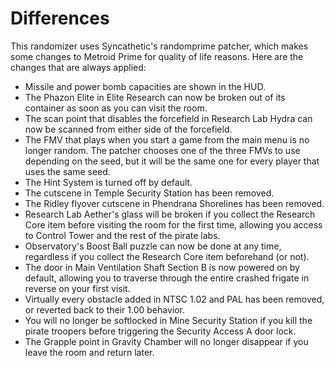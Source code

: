 # Differences

This randomizer uses Syncathetic's randomprime patcher, which makes some changes to Metroid Prime for quality of life reasons. Here are the changes that are always applied:

* Missile and power bomb capacities are shown in the HUD.
* The Phazon Elite in Elite Research can now be broken out of its container as soon as you can visit the room.
* The scan point that disables the forcefield in Research Lab Hydra can now be scanned from either side of the forcefield.
* The FMV that plays when you start a game from the main menu is no longer random. The patcher chooses one of the three FMVs to use depending on the seed, but it will be the same one for every player that uses the same seed.
* The Hint System is turned off by default.
* The cutscene in Temple Security Station has been removed.
* The Ridley flyover cutscene in Phendrana Shorelines has been removed.
* Research Lab Aether's glass will be broken if you collect the Research Core item before visiting the room for the first time, allowing you access to Control Tower and the rest of the pirate labs.
* Observatory's Boost Ball puzzle can now be done at any time, regardless if you collect the Research Core item beforehand (or not).
* The door in Main Ventilation Shaft Section B is now powered on by default, allowing you to traverse through the entire crashed frigate in reverse on your first visit.
* Virtually every obstacle added in NTSC 1.02 and PAL has been removed, or reverted back to their 1.00 behavior.
* You will no longer be softlocked in Mine Security Station if you kill the pirate troopers before triggering the Security Access A door lock.
* The Grapple point in Gravity Chamber will no longer disappear if you leave the room and return later.
